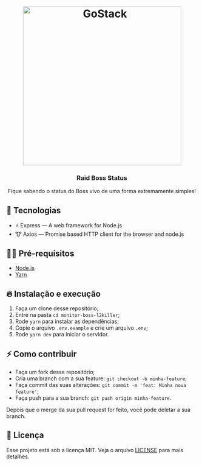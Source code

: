 <h1 align="center">
  <img alt="GoStack" src="https://www.paygol.com/assets/images/backgrounds/pausesteel70.png?v=112" width="417px" />
</h1>
<h3 align="center">
  Raid Boss Status
</h3>

<p align="center">Fique sabendo o status do Boss vivo de uma forma extremamente simples!</p>

## 🚀 Tecnologias

- ⚡ Express — A web framework for Node.js
- 🐮 Axios — Promise based HTTP client for the browser and node.js

## ✋🏻 Pré-requisitos

- [Node.js](https://nodejs.org/en/)
- [Yarn](https://yarnpkg.com/pt-BR/docs/install)

## 🔥 Instalação e execução

1. Faça um clone desse repositório;
2. Entre na pasta `cd monitor-boss-l2killer`;
3. Rode `yarn` para instalar as dependências;
4. Copie o arquivo `.env.example` e crie um arquivo `.env`;
7. Rode `yarn dev` para iniciar o servidor.

## ⚡️ Como contribuir

- Faça um fork desse repositório;
- Cria uma branch com a sua feature: `git checkout -b minha-feature`;
- Faça commit das suas alterações: `git commit -m 'feat: Minha nova feature'`;
- Faça push para a sua branch: `git push origin minha-feature`.

Depois que o merge da sua pull request for feito, você pode deletar a sua branch.

## 📝 Licença

Esse projeto está sob a licença MIT. Veja o arquivo [LICENSE](LICENSE) para mais detalhes.